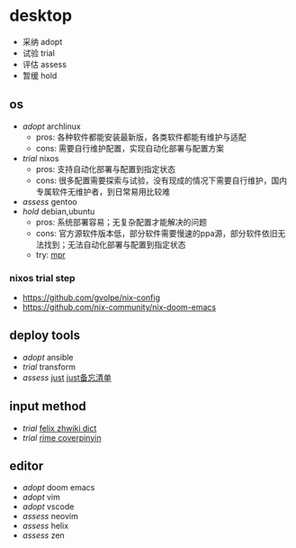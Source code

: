 # desktop

- 采纳 adopt
- 试验 trial
- 评估 assess
- 暂缓 hold

## os

- *adopt* archlinux
  - pros: 各种软件都能安装最新版，各类软件都能有维护与适配
  - cons: 需要自行维护配置，实现自动化部署与配置方案
- *trial* nixos
  - pros: 支持自动化部署与配置到指定状态
  - cons: 很多配置需要探索与试验，没有现成的情况下需要自行维护，国内专属软件无维护者，到日常易用比较难
- *assess* gentoo
- *hold* debian,ubuntu
  - pros: 系统部署容易；无复杂配置才能解决的问题
  - cons: 官方源软件版本低，部分软件需要慢速的ppa源，部分软件依旧无法找到；无法自动化部署与配置到指定状态
  - try: [mpr](https://mpr.makedeb.org/)

### nixos trial step

- https://github.com/gvolpe/nix-config
- https://github.com/nix-community/nix-doom-emacs

## deploy tools

- *adopt* ansible
- *trial* transform
- *assess* [just](https://github.com/casey/just) [just备忘清单](https://wangchujiang.com/reference/docs/justfile.html)

## input method

- *trial* [felix zhwiki dict](https://github.com/felixonmars/fcitx5-pinyin-zhwiki)
- *trial* [rime coverpinyin](https://github.com/fkxxyz/rime-cloverpinyin)

## editor

- *adopt* doom emacs
- *adopt* vim
- *adopt* vscode
- *assess* neovim
- *assess* helix
- *assess* zen
